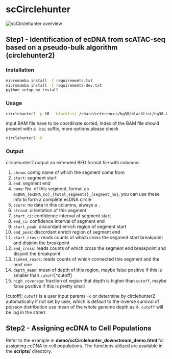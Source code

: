 # scCirclehunter
![scCirclehunter overview](https://github.com/Maple-sakura/scCirclehunter/raw/main/img/F1.png)
## Step1 - Identification of ecDNA from scATAC-seq based on a pseudo-bulk algorithm (circlehunter2)

### Installation

```bash
micromamba install -f requirements.txt
micromamba install -f requirements-dev.txt
python setup.py install
```

### Usage

```bash
circlehunter2 -p 16 --blacklist /share/references/hg38/blacklist/hg38.blacklist.sorted.bed /mnt/2w/data2/andy/scATAC-Seq/rawdata/cellranger/GBM4349/outs/possorted_bam.bam /home/andy/Projects/circlehunter2/workspace/dev/data/test.bed
```

input BAM file have to be coordinate sorted, index of the BAM file should present with a `.bai` suffix, more options please check

```bash
circlehunter2 -h
```

### Output

cirlcehunter2 output an extended BED format file with columns:

1. `chrom`: contig name of which the segment come from
2. `start`: segment start
3. `end`: segment end
4. `name`: No. of this segment, format as `ecDNA_{ecDNA_no}_{total_segments}_{segment_no}`, you can use these info to form a complete ecDNA circle
5. `score`: no data in this columns, always a `.`
6. `strand`: orientation of this segment
7. `start_ci`: confidence interval of segment start
8. `end_ci`: confidence interval of segment end
9. `start_peak`: discordant enrich region of segment start
10. `end_peak`: discordant enrich region of segment end
11. `start_cross`: reads counts of which cross the segment start breakpoint and disjoint the breakpoint
12. `end_cross`: reads counts of which cross the segment end breakpoint and disjoint the breakpoint
13. `linked_reads`: reads counts of which connected this segment and the next one
14. `depth_mean`: mean of depth of this region, maybe false positive if this is smaller than `cutoff`[^cutoff]
15. `high_coverage`: fraction of region that depth is higher than `cutoff`, maybe false positive if this is pretty small

[cutoff]: `cutoff` is a user input params `-c` or determine by circlehunter2 automatically if not set by user, which is default to the inverse survival of poisson distribution use mean of the whole genome depth as $\lambda$. `cutoff` will be log in the stderr.

## Step2 - Assigning ecDNA to Cell Populations
Refer to the example in **demo/scCirclehunter_downstream_demo.html** for assigning ecDNA to cell populations. The functions utilized are available in the **scripts/** directory.

